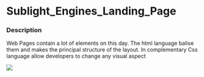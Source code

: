 # Sublight_Engines_Landing_Page

### Description

Web Pages contain a lot of elements on this day. The html language balise them and makes the principal structure of the layout. In complementary Css language allow developers to change any visual aspect 


![](https://github.com/JulienCharbonneau/Sublight_Engines_Landing_Page/blob/main/Peek%202022-12-02%2015-39.gif)
